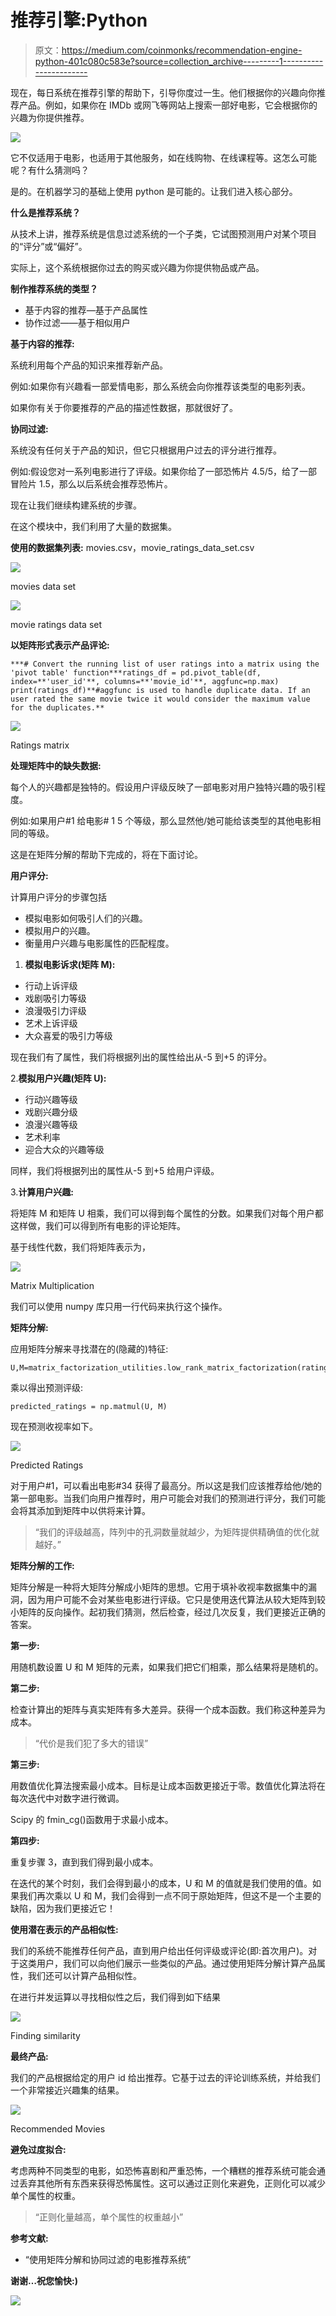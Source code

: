 # 推荐引擎:Python

> 原文：<https://medium.com/coinmonks/recommendation-engine-python-401c080c583e?source=collection_archive---------1----------------------->

现在，每日系统在推荐引擎的帮助下，引导你度过一生。他们根据你的兴趣向你推荐产品。例如，如果你在 IMDb 或网飞等网站上搜索一部好电影，它会根据你的兴趣为你提供推荐。

![](img/95a4a8ca5e7951cee343ee198804f42e.png)

它不仅适用于电影，也适用于其他服务，如在线购物、在线课程等。这怎么可能呢？有什么猜测吗？

是的。在机器学习的基础上使用 python 是可能的。让我们进入核心部分。

**什么是推荐系统？**

从技术上讲，推荐系统是信息过滤系统的一个子类，它试图预测用户对某个项目的“评分”或“偏好”。

实际上，这个系统根据你过去的购买或兴趣为你提供物品或产品。

**制作推荐系统的类型？**

*   基于内容的推荐—基于产品属性
*   协作过滤——基于相似用户

**基于内容的推荐:**

系统利用每个产品的知识来推荐新产品。

例如:如果你有兴趣看一部爱情电影，那么系统会向你推荐该类型的电影列表。

如果你有关于你要推荐的产品的描述性数据，那就很好了。

**协同过滤:**

系统没有任何关于产品的知识，但它只根据用户过去的评分进行推荐。

例如:假设您对一系列电影进行了评级。如果你给了一部恐怖片 4.5/5，给了一部冒险片 1.5，那么以后系统会推荐恐怖片。

现在让我们继续构建系统的步骤。

在这个模块中，我们利用了大量的数据集。

**使用的数据集列表:** movies.csv，movie_ratings_data_set.csv

![](img/8682c54be8151e0a5d1e91b8352555c5.png)

movies data set

![](img/97cf4d4935f7de82d925ba1e3e2f1b63.png)

movie ratings data set

**以矩阵形式表示产品评论:**

```
***# Convert the running list of user ratings into a matrix using the 'pivot table' function***ratings_df = pd.pivot_table(df, index=**'user_id'**, columns=**'movie_id'**, aggfunc=np.max)
print(ratings_df)**#aggfunc is used to handle duplicate data. If an user rated the same movie twice it would consider the maximum value for the duplicates.**
```

![](img/5bf7851d8f99dc25345fb6121615465f.png)

Ratings matrix

**处理矩阵中的缺失数据:**

每个人的兴趣都是独特的。假设用户评级反映了一部电影对用户独特兴趣的吸引程度。

例如:如果用户#1 给电影# 1 5 个等级，那么显然他/她可能给该类型的其他电影相同的等级。

这是在矩阵分解的帮助下完成的，将在下面讨论。

**用户评分:**

计算用户评分的步骤包括

*   模拟电影如何吸引人们的兴趣。
*   模拟用户的兴趣。
*   衡量用户兴趣与电影属性的匹配程度。

1.  **模拟电影诉求(矩阵 M):**

*   行动上诉评级
*   戏剧吸引力等级
*   浪漫吸引力评级
*   艺术上诉评级
*   大众喜爱的吸引力等级

现在我们有了属性，我们将根据列出的属性给出从-5 到+5 的评分。

2.**模拟用户兴趣(矩阵 U):**

*   行动兴趣等级
*   戏剧兴趣分级
*   浪漫兴趣等级
*   艺术利率
*   迎合大众的兴趣等级

同样，我们将根据列出的属性从-5 到+5 给用户评级。

3.**计算用户兴趣:**

将矩阵 M 和矩阵 U 相乘，我们可以得到每个属性的分数。如果我们对每个用户都这样做，我们可以得到所有电影的评论矩阵。

基于线性代数，我们将矩阵表示为，

![](img/8cdace4da2121fcf2ebc5594cf2cf2be.png)

Matrix Multiplication

我们可以使用 numpy 库只用一行代码来执行这个操作。

**矩阵分解:**

应用矩阵分解来寻找潜在的(隐藏的)特征:

```
U,M=matrix_factorization_utilities.low_rank_matrix_factorization(ratings_df.as_matrix(),num_features=15,regularization_amount=0.1)
```

乘以得出预测评级:

```
predicted_ratings = np.matmul(U, M)
```

现在预测收视率如下。

![](img/9a21bebb17df4a882276d6da478e7d19.png)

Predicted Ratings

对于用户#1，可以看出电影#34 获得了最高分。所以这是我们应该推荐给他/她的第一部电影。当我们向用户推荐时，用户可能会对我们的预测进行评分，我们可能会将其添加到矩阵中以供将来计算。

> “我们的评级越高，阵列中的孔洞数量就越少，为矩阵提供精确值的优化就越好。”

**矩阵分解的工作:**

矩阵分解是一种将大矩阵分解成小矩阵的思想。它用于填补收视率数据集中的漏洞，因为用户可能不会对某些电影进行评级。它只是使用迭代算法从较大矩阵到较小矩阵的反向操作。起初我们猜测，然后检查，经过几次反复，我们更接近正确的答案。

**第一步:**

用随机数设置 U 和 M 矩阵的元素，如果我们把它们相乘，那么结果将是随机的。

**第二步:**

检查计算出的矩阵与真实矩阵有多大差异。获得一个成本函数。我们称这种差异为成本。

> “代价是我们犯了多大的错误”

**第三步:**

用数值优化算法搜索最小成本。目标是让成本函数更接近于零。数值优化算法将在每次迭代中对数字进行微调。

Scipy 的 fmin_cg()函数用于求最小成本。

**第四步:**

重复步骤 3，直到我们得到最小成本。

在迭代的某个时刻，我们会得到最小的成本，U 和 M 的值就是我们使用的值。如果我们再次乘以 U 和 M，我们会得到一点不同于原始矩阵，但这不是一个主要的缺陷，因为我们更接近它！

**使用潜在表示的产品相似性:**

我们的系统不能推荐任何产品，直到用户给出任何评级或评论(即:首次用户)。对于这类用户，我们可以向他们展示一些类似的产品。通过使用矩阵分解计算产品属性，我们还可以计算产品相似性。

在进行并发运算以寻找相似性之后，我们得到如下结果

![](img/309ac84295b78a2bf5a1dfce55572e62.png)

Finding similarity

**最终产品:**

我们的产品根据给定的用户 id 给出推荐。它基于过去的评论训练系统，并给我们一个非常接近兴趣集的结果。

![](img/a8a70c85f43d017d6e48658616217185.png)

Recommended Movies

**避免过度拟合:**

考虑两种不同类型的电影，如恐怖喜剧和严重恐怖，一个糟糕的推荐系统可能会通过丢弃其他所有东西来获得恐怖属性。这可以通过正则化来避免，正则化可以减少单个属性的权重。

> “正则化量越高，单个属性的权重越小”

**参考文献:**

*   “使用矩阵分解和协同过滤的电影推荐系统”

**谢谢…祝您愉快:)**

![](img/81f622cc8a932266087e7c361adc5a5a.png)
